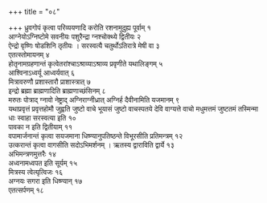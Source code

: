 +++
title = "०८"

+++
ध्रुवगोपं कृत्वा परिव्ययणादि करोति रशनामुदुह्य पूर्वाम् १  
आग्नेयोऽग्निष्टोमे सवनीयः पशुरैन्द्रा ग्नश्चोक्थ्ये द्वितीयः २  
ऐन्द्रो वृष्णिः षोडशिनि तृतीयः । सरस्वत्यै चतुर्थोऽतिरात्रे मेषी वा ३  
एतत्स्तोमायनम् ४  
होतृनामग्रहणान्तं कृत्वेतरांश्चाऽश्राव्याऽश्राव्य प्रवृणीते यथालिङ्गम् ५  
आश्विनाऽध्वर्यू आध्वर्यवात् ६  
मित्रावरुणौ प्रशास्तारौ प्राशास्त्रात् ७  
इन्द्रो ब्रह्मा ब्राह्मणादिति ब्राह्मणाच्छंसिनम् ८  
मरुतः पोत्राद् ग्नावो नेष्ट्राद् अग्निराग्नीध्रात् अग्निर्ह दैवीनामिति यजमानम् ९  
यथाप्रवृत्तं प्रवृत्तहोमौ जुह्वति जुष्टो वाचे भूयासं जुष्टो वाचस्पतये देवि वाग्यत्ते वाचो मधुमत्तमं जुष्टतमं तस्मिन्मा धाः स्वाहा सरस्वत्या इति १०  
पावका न इति द्वितीयाम् ११  
वपामार्जनान्तं कृत्वा सयजमाना धिष्ण्यानुपतिष्ठन्ते विभूरसीति प्रतिमन्त्रम् १२  
उत्करान्तं कृत्वा वागसीति सदोऽभिमर्शनम् । ऋतस्य द्वाराविति द्वार्ये १३  
अभिमन्त्रणमुत्तरैः १४  
अध्वनामध्वपत इति सूर्यम् १५  
मित्रस्य त्वेत्यृत्विजः १६  
अग्नयः सगरा इति धिष्ण्यान् १७  
एतत्सर्पणम् १८  
